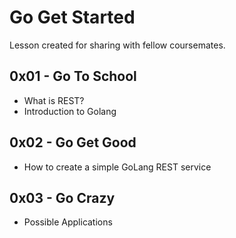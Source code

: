 # Go Get Started

Lesson created for sharing with fellow coursemates.

## 0x01 - Go To School
- What is REST?
- Introduction to Golang

## 0x02 - Go Get Good
- How to create a simple GoLang REST service

## 0x03 - Go Crazy
- Possible Applications